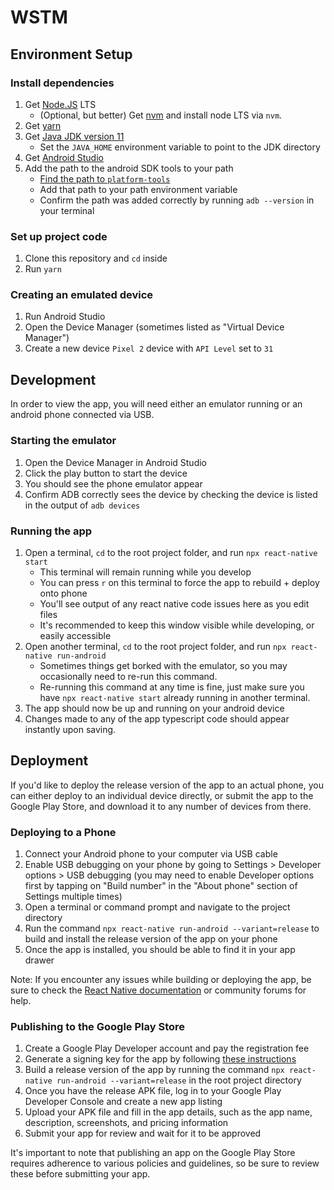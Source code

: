 # WSTM

## Environment Setup

### Install dependencies

1. Get [Node.JS](https://nodejs.org/en/download/) LTS
    - (Optional, but better) Get [nvm](https://github.com/nvm-sh/nvm) and install node LTS via `nvm`.
1. Get [yarn](https://yarnpkg.com/getting-started/install)
1. Get [Java JDK version 11](https://www.oracle.com/java/technologies/javase/jdk11-archive-downloads.html)
    - Set the `JAVA_HOME` environment variable to point to the JDK directory
1. Get [Android Studio](https://developer.android.com/studio)
1. Add the path to the android SDK tools to your path
   - [Find the path to `platform-tools`](https://stackoverflow.com/questions/35854238/where-is-adb-exe-in-windows-10-located)
   - Add that path to your path environment variable
   - Confirm the path was added correctly by running `adb --version` in your terminal

### Set up project code

1. Clone this repository and `cd` inside
1. Run `yarn`

### Creating an emulated device

1. Run Android Studio
1. Open the Device Manager (sometimes listed as "Virtual Device Manager")
1. Create a new device `Pixel 2` device with  `API Level` set to `31` 


## Development

In order to view the app, you will need either an emulator running or an android phone connected via USB.

### Starting the emulator

1. Open the Device Manager in Android Studio
1. Click the play button to start the device
1. You should see the phone emulator appear
1. Confirm ADB correctly sees the device by checking the device is listed in the output of `adb devices`


### Running the app

1. Open a terminal, `cd` to the root project folder, and run `npx react-native start`
   - This terminal will remain running while you develop
   - You can press `r` on this terminal to force the app to rebuild + deploy onto phone
   - You'll see output of any react native code issues here as you edit files
   - It's recommended to keep this window visible while developing, or easily accessible
1. Open another terminal, `cd` to the root project folder, and run `npx react-native run-android`
   - Sometimes things get borked with the emulator, so you may occasionally need to re-run this command.
   - Re-running this command at any time is fine, just make sure you have `npx react-native start` already running in another terminal.
1. The app should now be up and running on your android device
1. Changes made to any of the app typescript code should appear instantly upon saving.

## Deployment

If you'd like to deploy the release version of the app to an actual phone, you can either deploy
to an individual device directly, or submit the app to the Google Play Store, and download it to
any number of devices from there.

### Deploying to a Phone

1. Connect your Android phone to your computer via USB cable
2. Enable USB debugging on your phone by going to Settings > Developer options > USB debugging (you may need to enable Developer options first by tapping on "Build number" in the "About phone" section of Settings multiple times)
3. Open a terminal or command prompt and navigate to the project directory
4. Run the command `npx react-native run-android --variant=release` to build and install the release version of the app on your phone
5. Once the app is installed, you should be able to find it in your app drawer

Note: If you encounter any issues while building or deploying the app, be sure to check the [React Native documentation](https://reactnative.dev/docs/running-on-device) or community forums for help.

### Publishing to the Google Play Store

 1. Create a Google Play Developer account and pay the registration fee
 2. Generate a signing key for the app by following [these instructions](https://reactnative.dev/docs/signed-apk-android)
 3. Build a release version of the app by running the command `npx react-native run-android --variant=release` in the root project directory
 4. Once you have the release APK file, log in to your Google Play Developer Console and create a new app listing
 5. Upload your APK file and fill in the app details, such as the app name, description, screenshots, and pricing information
 6. Submit your app for review and wait for it to be approved

It's important to note that publishing an app on the Google Play Store requires adherence to various policies and guidelines, so be sure to review these before submitting your app.
